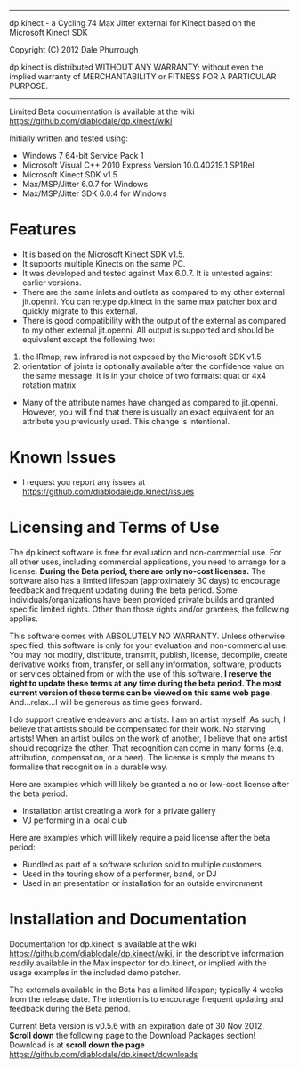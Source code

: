 ****************************************************************************
  dp.kinect - a Cycling 74 Max Jitter external for Kinect based on the Microsoft Kinect SDK

  Copyright (C) 2012 Dale Phurrough

  dp.kinect is distributed WITHOUT ANY WARRANTY; without even the implied
	warranty of MERCHANTABILITY or FITNESS FOR A PARTICULAR PURPOSE.
****************************************************************************

Limited Beta documentation is available at the wiki https://github.com/diablodale/dp.kinect/wiki

Initially written and tested using:
- Windows 7 64-bit Service Pack 1
- Microsoft Visual C++ 2010 Express Version 10.0.40219.1 SP1Rel
- Microsoft Kinect SDK v1.5
- Max/MSP/Jitter 6.0.7 for Windows
- Max/MSP/Jitter SDK 6.0.4 for Windows

Features
============

* It is based on the Microsoft Kinect SDK v1.5.
* It supports multiple Kinects on the same PC.
* It was developed and tested against Max 6.0.7. It is untested against earlier versions.
* There are the same inlets and outlets as compared to my other external jit.openni. You can retype dp.kinect in the same max patcher box and quickly migrate to this external.
* There is good compatibility with the output of the external as compared to my other external jit.openni. All output is supported and should be equivalent except the following two:  
1) the IRmap; raw infrared is not exposed by the Microsoft SDK v1.5  
2) orientation of joints is optionally available after the confidence value on the same message. It is in your choice of two formats: quat or 4x4 rotation matrix
* Many of the attribute names have changed as compared to jit.openni. However, you will find that there is usually an exact equivalent for an attribute you previously used. This change is intentional.

Known Issues
============

* I request you report any issues at https://github.com/diablodale/dp.kinect/issues

Licensing and Terms of Use
==========================

The dp.kinect software is free for evaluation and non-commercial use. For all other uses,
including commercial applications, you need to arrange for a license. **During the Beta period,
there are only no-cost licenses.** The software also has a limited lifespan (approximately 30 days)
to encourage feedback and frequent updating during the beta period. Some individuals/organizations
have been provided private builds and granted specific limited rights. Other than those
rights and/or grantees, the following applies.

This software comes with ABSOLUTELY NO WARRANTY. Unless otherwise specified, this software is
only for your evaluation and non-commercial use. You may not modify, distribute, transmit,
publish, license, decompile, create derivative works from, transfer, or sell any information,
software, products or services obtained from or with the use of this software. **I reserve the
right to update these terms at any time during the beta period. The most current version of
these terms can be viewed on this same web page.** And...relax...I will be generous as time goes forward.

I do support creative endeavors and artists. I am an artist myself. As such, I believe that
artists should be compensated for their work. No starving artists! When an artist builds on
the work of another, I believe that one artist should recognize the other. That recognition
can come in many forms (e.g. attribution, compensation, or a beer). The license is simply
the means to formalize that recognition in a durable way.

Here are examples which will likely be granted a no or low-cost license after the beta period:

* Installation artist creating a work for a private gallery
* VJ performing in a local club

Here are examples which will likely require a paid license after the beta period:

* Bundled as part of a software solution sold to multiple customers
* Used in the touring show of a performer, band, or DJ
* Used in an presentation or installation for an outside environment

Installation and Documentation
==============================

Documentation for dp.kinect is available at the wiki https://github.com/diablodale/dp.kinect/wiki,
in the descriptive information readily
available in the Max inspector for dp.kinect, or implied with the usage examples in the included
demo patcher.

The externals available in the Beta has a limited lifespan; typically 4 weeks from the release date.
The intention is to encourage frequent updating and feedback during the Beta period.

Current Beta version is v0.5.6 with an expiration date of 30 Nov 2012.  
**Scroll down** the following page to the Download Packages section!   
Download is at **scroll down the page** https://github.com/diablodale/dp.kinect/downloads
